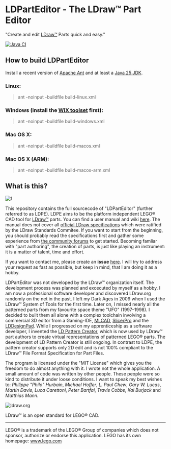 # LDPartEditor - The LDraw™ Part Editor
"Create and edit [LDraw™](https://www.ldraw.org) Parts quick and easy."

[![Java CI](https://github.com/nilsschmidt1337/ldparteditor/actions/workflows/ant.yml/badge.svg)](https://github.com/nilsschmidt1337/ldparteditor/actions/workflows/ant.yml)

## How to build LDPartEditor

Install a recent version of [Apache Ant](https://ant.apache.org/) and at least a [Java 25 JDK](https://openjdk.java.net/).

### Linux:
> ant -noinput -buildfile build-linux.xml

### Windows (install the [WiX toolset](https://wixtoolset.org/) first):
> ant -noinput -buildfile build-windows.xml

### Mac OS X:
> ant -noinput -buildfile build-macos.xml

### Mac OS X (ARM):
> ant -noinput -buildfile build-macos-arm.xml

## What is this?

![1](https://user-images.githubusercontent.com/11047164/154556480-3c25947c-9f05-4ed3-b379-83e826945f4f.png)

This repository contains the full sourcecode of "LDPartEditor" (further referred to as LDPE).
LDPE aims to be the platform independent LEGO® CAD tool for [LDraw™](https://www.ldraw.org) parts.
You can find a user manual and wiki [here](https://github.com/nilsschmidt1337/ldparteditor/wiki). The manual does not cover all [official LDraw specifications](https://www.ldraw.org/article/218.html) which were ratified by the LDraw Standards Commitee. If you want to start from the beginning, you should probably read the specifications first and gather some experience from [the community forums](https://forums.ldraw.org/) to get started.
Becoming famliar with "part authoring", the creation of parts, is just like playing an instrument: it is a matter of talent, time and effort.

If you want to contact me, please create an **issue** [here](https://github.com/nilsschmidt1337/ldparteditor/issues). I will try to address your request as fast as possible, but keep in mind, that I am doing it as a hobby.

LDPartEditor was not developed by the LDraw™ organization itself. The development process was planned and excecuted by myself as a hobby. I am now a professional software developer and discovered LDraw.org randomly on the net in the past. I left my Dark Ages in 2009 when I used the LDraw™ System of Tools for the first time. Later on, I missed nearly all the patterned parts from my favourite space theme "UFO" (1997–1998). I decided to built them all alone with a complex toolchain involving a commercial 3D editor from a Gaming-IDE, [MLCAD](http://mlcad.lm-software.com/), [SlicerPro](https://www.philohome.com/isecalc/slicerpro.htm) and the [LDDesignPad](https://lddp.sourceforge.net/).
While I progressed on my apprenticeship as a software developer, I invented the [LD Pattern Creator](https://sourceforge.net/projects/patterncreator/), which is now used by LDraw™ part authors to create virtual representations of patterned LEGO® parts. The development of LD Pattern Creator is still ongoing. In contrast to LDPE, the pattern creator supports only 2D edit and is not 100% compliant to the LDraw™ File Format Specification for Part Files.

The program is licensed under the "MIT License" which gives you the freedom to do almost anything with it.
I wrote not the whole application. A small amount of code was written by other people. These people were so kind to distribute it under loose conditions. I want to speak my best wishes to: *Philippe "Philo" Hurbain*, *Michael Hoffer*, *L. Paul Chew*, *Gary W. Lucas*, *Martin Davis*, *Luca Carettoni*, *Peter Bartfai*, *Travis Cobbs*, *Kai Burjack* and *Matthias Mann*.


![ldraw.org](https://lh4.googleusercontent.com/-gm8UHxogrNY/VSa67u-kLkI/AAAAAAAAAXI/akJ3r2ZvsXg/w468-h60-no/ldrawbanner.gif)

LDraw™ is an open standard for LEGO® CAD.

------------------------
LEGO® is a trademark of the LEGO® Group of companies which does not sponsor, authorize or endorse this application.
LEGO has its own homepage: www.lego.com





